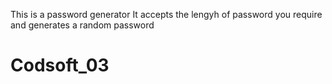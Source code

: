 This is a password generator
It accepts the lengyh of password you require and generates a random password
# Codsoft_03
